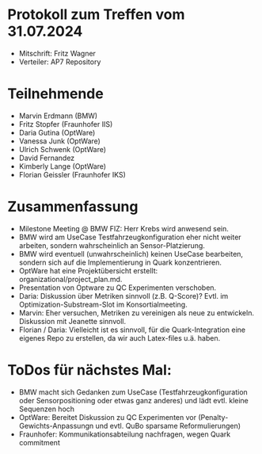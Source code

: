 # Protokoll zum Treffen vom 31.07.2024

* Mitschrift: Fritz Wagner
* Verteiler: AP7 Repository

# Teilnehmende

- Marvin Erdmann (BMW)
- Fritz Stopfer (Fraunhofer IIS)
- Daria Gutina (OptWare)
- Vanessa Junk (OptWare)
- Ulrich Schwenk (OptWare)
- David Fernandez
- Kimberly Lange (OptWare)
- Florian Geissler (Fraunhofer IKS)

# Zusammenfassung

- Milestone Meeting @ BMW FIZ: Herr Krebs wird anwesend sein.
- BMW wird am UseCase Testfahrzeugkonfiguration eher nicht weiter arbeiten, sondern wahrscheinlich an Sensor-Platzierung.
- BMW wird eventuell (unwahrscheinlich) keinen UseCase bearbeiten, sondern sich auf die Implementierung in Quark konzentrieren.
- OptWare hat eine Projektübersicht erstellt: organizational/project_plan.md.
- Presentation von Optware zu QC Experimenten verschoben.
- Daria: Diskussion über Metriken sinnvoll (z.B. Q-Score)? Evtl. im Optimization-Substream-Slot im Konsortialmeeting.
- Marvin: Eher versuchen, Metriken zu vereinigen als neue zu entwickeln. Diskussion mit Jeanette sinnvoll.
- Florian / Daria: Vielleicht ist es sinnvoll, für die Quark-Integration eine eigenes Repo zu erstellen, da wir auch Latex-files u.ä. haben.


# ToDos für nächstes Mal:
- BMW macht sich Gedanken zum UseCase (Testfahrzeugkonfiguration oder Sensorpositioning oder etwas ganz anderes) und lädt evtl. kleine Sequenzen hoch
- OptWare: Bereitet Diskussion zu QC Experimenten vor (Penalty-Gewichts-Anpassungn und evtl. QuBo sparsame Reformulierungen)
- Fraunhofer: Kommunikationsabteilung nachfragen, wegen Quark commitment

